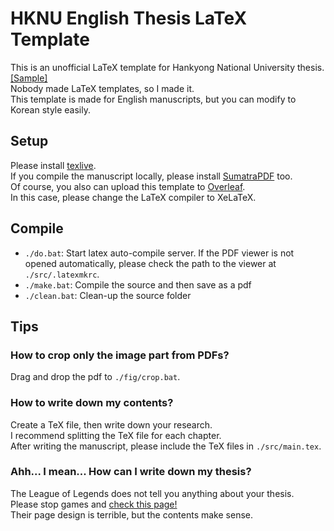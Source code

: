 # HKNU English Thesis LaTeX Template

This is an unofficial LaTeX template for Hankyong National University thesis.  [\[Sample\]](https://github.com/kotaro-inoue/hknu_latex_template/blob/main/sample.pdf)  
Nobody made LaTeX templates, so I made it.  
This template is made for English manuscripts, but you can modify to Korean style easily.

## Setup

Please install [texlive](http://www.tug.org/texlive/).  
If you compile the manuscript locally, please install [SumatraPDF](https://www.sumatrapdfreader.org/free-pdf-reader.html) too.  
Of course, you also can upload this template to [Overleaf](https://overleaf.com).  
In this case, please change the LaTeX compiler to XeLaTeX.

## Compile

-   `./do.bat`: Start latex auto-compile server. If the PDF viewer is not opened automatically, please check the path to the viewer at `./src/.latexmkrc`.
-   `./make.bat`: Compile the source and then save as a pdf
-   `./clean.bat`: Clean-up the source folder

## Tips

### How to crop only the image part from PDFs?

Drag and drop the pdf to `./fig/crop.bat`.

### How to write down my contents?

Create a TeX file, then write down your research.  
I recommend splitting the TeX file for each chapter.  
After writing the manuscript, please include the TeX files in `./src/main.tex`.

### Ahh... I mean... How can I write down my thesis?

The League of Legends does not tell you anything about your thesis.  
Please stop games and [check this page!](https://www.ldeo.columbia.edu/~martins/sen_sem/thesis_org.html)  
Their page design is terrible, but the contents make sense.
